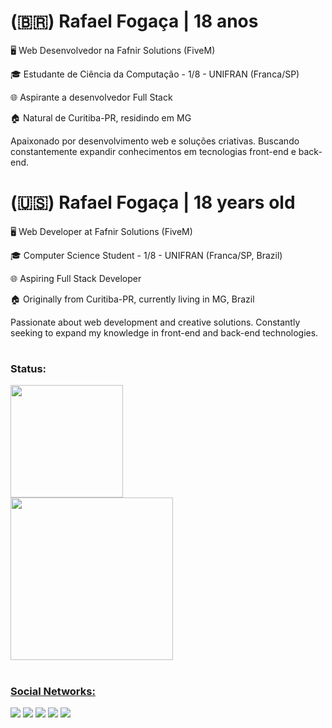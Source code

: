 # (🇧🇷) Rafael Fogaça | 18 anos

🖥️ Web Desenvolvedor na Fafnir Solutions (FiveM)

🎓 Estudante de Ciência da Computação - 1/8 - UNIFRAN (Franca/SP)

🌐 Aspirante a desenvolvedor Full Stack

🏠 Natural de Curitiba-PR, residindo em MG

Apaixonado por desenvolvimento web e soluções criativas. Buscando constantemente expandir conhecimentos em tecnologias front-end e back-end.

# (🇺🇸) Rafael Fogaça | 18 years old

🖥️ Web Developer at Fafnir Solutions (FiveM)

🎓 Computer Science Student - 1/8 - UNIFRAN (Franca/SP, Brazil)

🌐 Aspiring Full Stack Developer

🏠 Originally from Curitiba-PR, currently living in MG, Brazil

Passionate about web development and creative solutions. Constantly seeking to expand my knowledge in front-end and back-end technologies.

#
### Status:

 <div>
  <a href="https://github.com/rafitz">
  <img height="180em" src="https://github-readme-stats.vercel.app/api?username=rafitz&show_icons=true&theme=dark&include_all_commits=true&count_private=true"/> <br>
  <img height="260em" src="https://github-readme-stats.vercel.app/api/top-langs/?username=rafitz&&langs_count=7&theme=dark"/>
</div>

#
### Social Networks:

<div> 
  <a href="https://www.youtube.com/channel/UCuJIkFSCjubtU_5X_oPaKbw" target="_blank"><img src="https://img.shields.io/badge/YouTube-FF0000?style=for-the-badge&logo=youtube&logoColor=white" target="_blank"></a>
  <a href="https://instagram.com/rzfogaca" target="_blank"><img src="https://img.shields.io/badge/-Instagram-%23E4405F?style=for-the-badge&logo=instagram&logoColor=white" target="_blank"></a>
 	<a href="https://www.twitch.tv/rafitzz_" target="_blank"><img src="https://img.shields.io/badge/Twitch-9146FF?style=for-the-badge&logo=twitch&logoColor=white" target="_blank"></a>
 <a href="https://discord.gg/dRg5grEZFc" target="_blank"><img src="https://img.shields.io/badge/Discord-7289DA?style=for-the-badge&logo=discord&logoColor=white" target="_blank"></a> 
  <a href = "mailto:rafaelfocaca@gmail.com"><img src="https://img.shields.io/badge/-Gmail-%23333?style=for-the-badge&logo=gmail&logoColor=white" target="_blank"></a>
</div>
